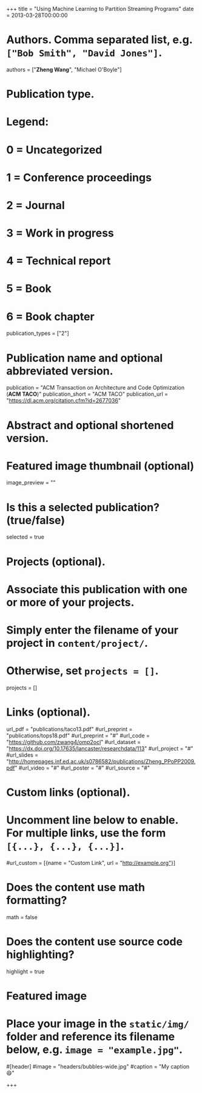 +++
title = "Using Machine Learning to Partition Streaming Programs"
date = 2013-03-28T00:00:00

# Authors. Comma separated list, e.g. `["Bob Smith", "David Jones"]`.
authors = ["**Zheng Wang**",  "Michael O'Boyle"]

# Publication type.
# Legend:
# 0 = Uncategorized
# 1 = Conference proceedings
# 2 = Journal
# 3 = Work in progress
# 4 = Technical report
# 5 = Book
# 6 = Book chapter
publication_types = ["2"]

# Publication name and optional abbreviated version.
publication = "ACM Transaction on Architecture and Code Optimization (**ACM TACO**)"
publication_short = "ACM TACO"
publication_url = "https://dl.acm.org/citation.cfm?id=2677036"

# Abstract and optional shortened version.

# Featured image thumbnail (optional)
image_preview = ""

# Is this a selected publication? (true/false)
selected = true 

# Projects (optional).
#   Associate this publication with one or more of your projects.
#   Simply enter the filename of your project in `content/project/`.
#   Otherwise, set `projects = []`.
projects = []

# Links (optional).
url_pdf = "publications/taco13.pdf"
#url_preprint = "publications/tops18.pdf"
#url_preprint = "#"
#url_code = "https://github.com/zwang4/omp2ocl"
#url_dataset = "https://dx.doi.org/10.17635/lancaster/researchdata/113"
#url_project = "#"
#url_slides = "http://homepages.inf.ed.ac.uk/s0786582/publications/Zheng_PPoPP2009.pdf"
#url_video = "#"
#url_poster = "#"
#url_source = "#"

# Custom links (optional).
#   Uncomment line below to enable. For multiple links, use the form `[{...}, {...}, {...}]`.
#url_custom = [{name = "Custom Link", url = "http://example.org"}]

# Does the content use math formatting?
math = false

# Does the content use source code highlighting?
highlight = true

# Featured image
# Place your image in the `static/img/` folder and reference its filename below, e.g. `image = "example.jpg"`.
#[header]
#image = "headers/bubbles-wide.jpg"
#caption = "My caption :smile:"

+++

